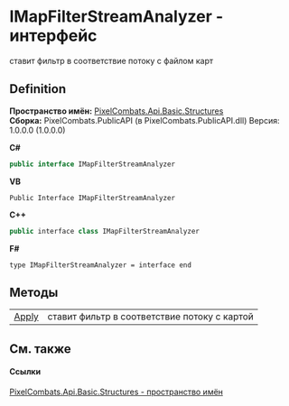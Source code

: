 # IMapFilterStreamAnalyzer - интерфейс


ставит фильтр в соответствие потоку с файлом карт



## Definition
**Пространство имён:** <a href="6714d1bd-770e-e9af-2cb3-4ae1da509ee5">PixelCombats.Api.Basic.Structures</a>  
**Сборка:** PixelCombats.PublicAPI (в PixelCombats.PublicAPI.dll) Версия: 1.0.0.0 (1.0.0.0)

**C#**
``` C#
public interface IMapFilterStreamAnalyzer
```
**VB**
``` VB
Public Interface IMapFilterStreamAnalyzer
```
**C++**
``` C++
public interface class IMapFilterStreamAnalyzer
```
**F#**
``` F#
type IMapFilterStreamAnalyzer = interface end
```



## Методы
<table>
<tr>
<td><a href="28e23236-966f-aa76-9ee7-c8835b072180">Apply</a></td>
<td>ставит фильтр в соответствие потоку с картой</td></tr>
</table>

## См. также


#### Ссылки
<a href="6714d1bd-770e-e9af-2cb3-4ae1da509ee5">PixelCombats.Api.Basic.Structures - пространство имён</a>  
